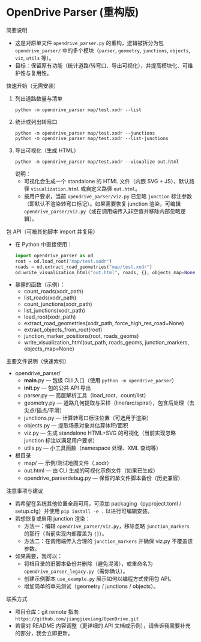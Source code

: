# OpenDrive Parser (重构版)

简要说明
- 这是对原单文件 `opendrive_parser.py` 的重构，逻辑被拆分为包 `opendrive_parser/` 中的多个模块（`parser`, `geometry`, `junctions`, `objects`, `viz`, `utils` 等）。
- 目标：保留原有功能（统计道路/转弯口、导出可视化），并提高模块化、可维护性与复用性。

快速开始（无需安装）
1. 列出道路数量与清单
   ```
   python -m opendrive_parser map/test.xodr --list
   ```
2. 统计或列出转弯口
   ```
   python -m opendrive_parser map/test.xodr --junctions
   python -m opendrive_parser map/test.xodr --list-junctions
   ```
3. 导出可视化（生成 HTML）
   ```
   python -m opendrive_parser map/test.xodr --visualize out.html
   ```
   说明：
   - 可视化会生成一个 standalone 的 HTML 文件（内嵌 SVG + JS），默认路径 `visualization.html` 或自定义路径 `out.html`。
   - 按用户要求，当前 `opendrive_parser/viz.py` 已忽略 `junction` 标注参数（即默认不渲染转弯口标记）。如果需要恢复 junction 渲染，可编辑 `opendrive_parser/viz.py`（或在调用端传入非空值并移除内部忽略逻辑）。

包 API（可被其他脚本 import 并复用）
- 在 Python 中直接使用：
  ```py
  import opendrive_parser as od
  root = od.load_root("map/test.xodr")
  roads = od.extract_road_geometries("map/test.xodr")
  od.write_visualization_html("out.html", roads, {}, objects_map=None)
  ```
- 暴露的函数（示例）：
  - count_roads(xodr_path)
  - list_roads(xodr_path)
  - count_junctions(xodr_path)
  - list_junctions(xodr_path)
  - load_root(xodr_path)
  - extract_road_geometries(xodr_path, force_high_res_road=None)
  - extract_objects_from_root(root)
  - junction_marker_positions(root, roads_geoms)
  - write_visualization_html(out_path, roads_geoms, junction_markers, objects_map=None)

主要文件说明（快速索引）
- opendrive_parser/
  - __main__.py — 包级 CLI 入口（使用 `python -m opendrive_parser`）
  - __init__.py — 包的公共 API 导出
  - parser.py — 高层解析工具（load_root、count/list）
  - geometry.py — 道路几何提取与采样（line/arc/spiral），包含后处理（去尖点/插点/平滑）
  - junctions.py — 计算转弯口标注位置（可选用于渲染）
  - objects.py — 提取场景对象并估算体积/面积
  - viz.py — 生成 standalone HTML+SVG 的可视化（当前实现忽略 junction 标注以满足用户要求）
  - utils.py — 小工具函数（namespace 处理、XML 查询等）
- 根目录
  - map/ — 示例/测试地图文件（.xodr）
  - out.html — 由 CLI 生成的可视化示例文件（如果已生成）
  - opendrive_parserdebug.py — 保留的单文件脚本备份（历史兼容）

注意事项与建议
- 若希望在系统其他位置全局可用，可添加 packaging（pyproject.toml / setup.cfg）并使用 `pip install -e .` 以进行可编辑安装。
- 若想恢复或启用 junction 渲染：
  - 方法一：编辑 `opendrive_parser/viz.py`，移除忽略 `junction_markers` 的那行（当前实现内部覆盖为 `{}`）。
  - 方法二：在调用端传入合理的 `junction_markers` 并确保 viz.py 不覆盖该参数。
- 如果需要，我可以：
  - 将根目录的旧脚本备份并删除（避免混淆），或重命名为 `opendrive_parser_legacy.py`（需你确认）。
  - 创建示例脚本 `use_example.py` 展示如何以编程方式使用包 API。
  - 增加简单的单元测试（geometry / junctions / objects）。

联系方式
- 项目仓库：git remote 指向 `https://github.com/jiangjiexiang/OpenDrive.git`
- 若需对 README 内容调整（更详细的 API 文档或示例），请告诉我需要补充的部分，我会立即更新。
